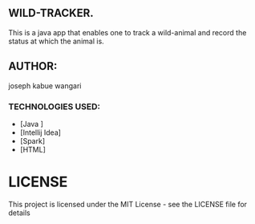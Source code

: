 ## WILD-TRACKER.
This is a java app that enables one to track a wild-animal and record the status at which the animal is.

## AUTHOR:
joseph kabue wangari


### TECHNOLOGIES USED:

* [Java ]
* [Intellij Idea]
* [Spark]
* [HTML]


# LICENSE
This project is licensed under the MIT License - see the LICENSE file for details